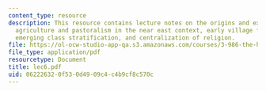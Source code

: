 ```yaml
---
content_type: resource
description: This resource contains lecture notes on the origins and expansion of
  agriculture and pastoralism in the near east context, early village farming communities,
  emerging class stratification, and centralization of religion.
file: https://ol-ocw-studio-app-qa.s3.amazonaws.com/courses/3-986-the-human-past-introduction-to-archaeology-fall-2006/062226320f530d4909c4c4b9cf8c570c_lec6.pdf
file_type: application/pdf
resourcetype: Document
title: lec6.pdf
uid: 06222632-0f53-0d49-09c4-c4b9cf8c570c
---
```

